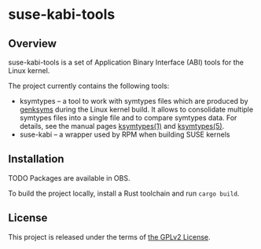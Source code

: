 # suse-kabi-tools

## Overview

suse-kabi-tools is a set of Application Binary Interface (ABI) tools for the Linux kernel.

The project currently contains the following tools:

* ksymtypes &ndash; a tool to work with symtypes files which are produced by [genksyms][genksyms]
  during the Linux kernel build. It allows to consolidate multiple symtypes files into a single file
  and to compare symtypes data. For details, see the manual pages [ksymtypes(1)][ksymtypes_1] and
  [ksymtypes(5)][ksymtypes_5].
* suse-kabi &ndash; a wrapper used by RPM when building SUSE kernels

## Installation

TODO Packages are available in OBS.

To build the project locally, install a Rust toolchain and run `cargo build`.

## License

This project is released under the terms of [the GPLv2 License](COPYING).

[genksyms]: https://github.com/torvalds/linux/tree/master/scripts/genksyms
[ksymtypes_1]: https://suse.github.io/suse-kabi-tools/ksymtypes.1.html
[ksymtypes_5]: https://suse.github.io/suse-kabi-tools/ksymtypes.5.html
